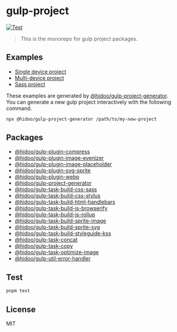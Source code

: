 # gulp-project

[![Test](https://github.com/hidoo/gulp-project/actions/workflows/test.yml/badge.svg)](https://github.com/hidoo/gulp-project/actions/workflows/test.yml)

> This is the monorepo for gulp project packages.

## Examples

- [Single device project](./examples/single-device)
- [Multi-device project](./examples/multi-device)
- [Sass project](./examples/use-sass)

These examples are generated by [@hidoo/gulp-project-generator](./packages/gulp-project.generator).  
You can generate a new gulp project interactively with the following command.

```sh
npx @hidoo/gulp-project-generator /path/to/my-new-project
```

## Packages

- [@hidoo/gulp-plugin-compress](./packages/gulp-plugin-compress)
- [@hidoo/gulp-plugin-image-evenizer](./packages/gulp-plugin-image-evenizer)
- [@hidoo/gulp-plugin-image-placeholder](./packages/gulp-plugin-image-placeholder)
- [@hidoo/gulp-plugin-svg-sprite](./packages/gulp-plugin-svg-sprite)
- [@hidoo/gulp-plugin-webp](./packages/gulp-plugin-webp)
- [@hidoo/gulp-project-generator](./packages/gulp-project-generator)
- [@hidoo/gulp-task-build-css-sass](./packages/gulp-task-build-css-sass)
- [@hidoo/gulp-task-build-css-stylus](./packages/gulp-task-build-css-stylus)
- [@hidoo/gulp-task-build-html-handlebars](./packages/gulp-task-build-html-handlebars)
- [@hidoo/gulp-task-build-js-browserify](./packages/gulp-task-build-js-browserify)
- [@hidoo/gulp-task-build-js-rollup](./packages/gulp-task-build-js-rollup)
- [@hidoo/gulp-task-build-sprite-image](./packages/gulp-task-build-sprite-image)
- [@hidoo/gulp-task-build-sprite-svg](./packages/gulp-task-build-sprite-svg)
- [@hidoo/gulp-task-build-styleguide-kss](./packages/gulp-task-build-styleguide-kss)
- [@hidoo/gulp-task-concat](./packages/gulp-task-concat)
- [@hidoo/gulp-task-copy](./packages/gulp-task-copy)
- [@hidoo/gulp-task-optimize-image](./packages/gulp-task-optimize-image)
- [@hidoo/gulp-util-error-handler](./packages/gulp-util-error-handler)

## Test

```sh
pnpm test
```

## License

MIT

